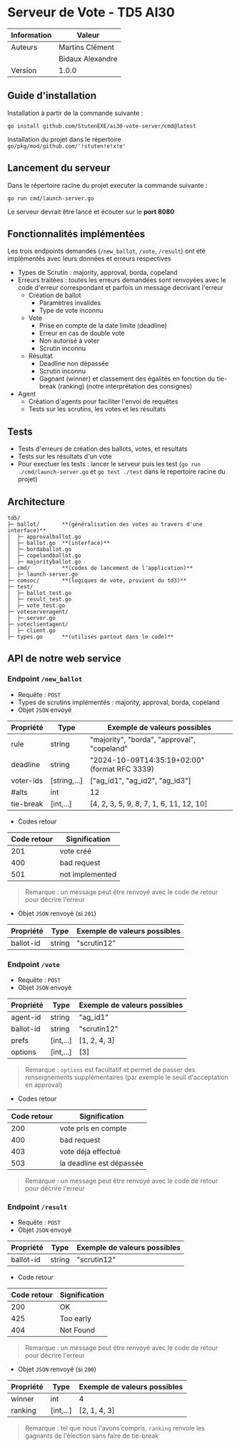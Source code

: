 # Serveur de Vote - TD5 AI30

|Information|Valeur|
|-|-|
|Auteurs|Martins Clément|
||Bidaux Alexandre|
|Version|1.0.0|

## Guide d'installation

Installation à partir de la commande suivante : 

```go install github.com/StutenEXE/ai30-vote-server/cmd@latest```

Installation du projet dans le répertoire ``go/pkg/mod/github.com/'!stuten!e!x!e'`` 

## Lancement du serveur

Dans le répertoire racine du projet executer la commande suivante :

`go run cmd/launch-server.go`

Le serveur devrait être lancé et écouter sur le **port 8080**

## Fonctionnalités implémentées

Les trois endpoints demandés (`/new_ballot`, `/vote`, `/result`) ont été implémentés avec leurs données et erreurs respectives

* Types de Scrutin : majority, approval, borda, copeland
* Erreurs traitées : toutes les erreurs demandées sont renvoyées avec le code d'erreur correspondant et parfois un message decrivant l'erreur 
    * Création de ballot
        * Paramètres invalides
        * Type de vote inconnu
    * Vote
        * Prise en compte de la date limite (deadline)
        * Erreur en cas de double vote
        * Non autorisé à voter
        * Scrutin inconnu
    * Résultat
        * Deadline non dépassée
        * Scrutin inconnu
        * Gagnant (winner) et classement des égalités en fonction du tie-break (ranking) (notre interprétation des consignes)
* Agent
   * Création d'agents pour faciliter l'envoi de requêtes
   * Tests sur les scrutins, les votes et les résultats

## Tests

* Tests d'erreurs de création des ballots, votes, et resultats
* Tests sur les résultats d'un vote
* Pour exectuer les tests : lancer le serveur puis les test (`go run ./cmd/launch-server.go` et `go test ./test` dans le repertoire racine du projet)

## Architecture 

```
td5/
├─ ballot/       **(généralisation des votes au travers d'une interface)**
│  ├─ approvalballot.go
│  ├─ ballot.go  **(interface)**
│  ├─ bordaballot.go
│  ├─ copelandballot.go
│  ├─ majorityballot.go
├─ cmd/          **(codes de lancement de l'application)**
│  ├─ launch-server.go
├─ comsoc/       **(logiques de vote, provient du td3)**
├─ test/
│  ├─ ballot_test.go
│  ├─ result_test.go
│  ├─ vote_test.go
├─ voteserveragent/
│  ├─ server.go
├─ voteclientagent/
│  ├─ client.go
├─ types.go      **(utilisés partout dans le code)**
```

## API de notre web service

### Endpoint `/new_ballot`

* Requête : `POST`
* Types de scrutins implémentés : majority, approval, borda, copeland
* Objet `JSON` envoyé

| Propriété | Type         | Exemple de valeurs possibles                  |
|-----------|--------------|-----------------------------------------------|
| rule      | string       | "majority", "borda", "approval", "copeland"   |
| deadline  | string       | "2024-10-09T14:35:19+02:00" (format RFC 3339) |
| voter-ids | [string,...] | ["ag_id1", "ag_id2", "ag_id3"]                |
| #alts     | int          | 12                                            |
| tie-break | [int,...]    | [4, 2, 3, 5, 9, 8, 7, 1, 6, 11, 12, 10]       |

* Codes retour

| Code retour | Signification           |
|-------------|-------------------------|
| 201         | vote créé               |
| 400         | bad request             |
| 501         | not implemented         |

> Remarque : un message peut être renvoyé avec le code de retour pour décrire l'erreur

* Objet `JSON` renvoyé (si `201`)

| Propriété | Type   | Exemple de valeurs possibles |
|-----------|--------|------------------------------|
| ballot-id | string | "scrutin12"                  |

### Endpoint `/vote`

* Requête : `POST`
* Objet `JSON` envoyé

| Propriété | Type       | Exemple de valeurs possibles |
|-----------|------------|------------------------------|
| agent-id  | string     | "ag_id1"                     |
| ballot-id | string     | "scrutin12"                  |
| prefs     | [int,...]  | [1, 2, 4, 3]                 |
| options   | [int,...]  | [3]                          |

> Remarque : `options` est facultatif et permet de passer des renseignements supplémentaires (par exemple le seuil d'acceptation en approval)

* Codes retour

| Code retour | Signification           |
|-------------|-------------------------|
| 200         | vote pris en compte     |
| 400         | bad request             |
| 403         | vote déjà effectué      |
| 503         | la deadline est dépassée|

> Remarque : un message peut être renvoyé avec le code de retour pour décrire l'erreur

### Endpoint `/result`

* Requête : `POST`
* Objet `JSON` envoyé

| Propriété | Type   | Exemple de valeurs possibles |
|-----------|--------|------------------------------|
| ballot-id | string | "scrutin12"                  |

* Code retour

| Code retour | Signification |
|-------------|---------------|
| 200         | OK            |
| 425         | Too early     |
| 404         | Not Found     |

> Remarque : un message peut être renvoyé avec le code de retour pour décrire l'erreur


* Objet `JSON` renvoyé (si `200`)

| Propriété | Type       | Exemple de valeurs possibles |
|-----------|------------|------------------------------|
| winner    | int        | 4                            |
| ranking   | [int,...]  | [2, 1, 4, 3]                 |

> Remarque : tel que nous l'avons compris, `ranking` renvoie les gagnants de l'élection sans faire de tie-break
